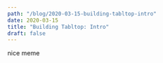 ```yaml
---
path: "/blog/2020-03-15-building-tabltop-intro"
date: 2020-03-15
title: "Building Tabltop: Intro"
draft: false
---
```


nice meme
